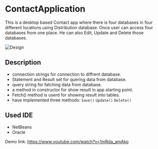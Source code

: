 # ContactApplication


This is a desktop based Contact app where there is four databases in four different locations using Distribution database. Once user can access four databases from one place. He can also Edit, Update and Delete those databases. 

![Design](https://user-images.githubusercontent.com/34941783/55778621-2d810c80-5ac5-11e9-8eff-076b08d25b24.JPG)

Description
-
- connection strings for connection to diffrent database.
- Statement and Result set for quering data from database.
- query string for fatching data from database.
- a method in constructor for show result in app starting point.
- Fetch() method is userd for showing result into tables.
- have implemented three methods: 
`Save()`
`Update()`
`Delete()`

Used IDE
-
- NetBeans 
- Oracle

Demo link:  https://www.youtube.com/watch?v=1mRda_amAko  
